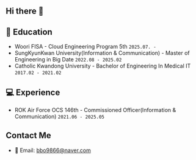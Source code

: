 ## Hi there 👋

<!--
**bbo9866/bbo9866** is a ✨ _special_ ✨ repository because its `README.md` (this file) appears on your GitHub profile.

Here are some ideas to get you started:

- 🔭 I’m currently working on ...
- 🌱 I’m currently learning ...
- 👯 I’m looking to collaborate on ...
- 🤔 I’m looking for help with ...
- 💬 Ask me about ...
- 📫 How to reach me: ...
- 😄 Pronouns: ...
- ⚡ Fun fact: ...
-->
<!--[![Top Langs](https://github-readme-stats.vercel.app/api/top-langs/?username=bbo9866)](https://github.com/anuraghazra/github-readme-stats)

![Jiwon's GitHub stats](https://github-readme-stats.vercel.app/api?username=bbo9866&hide=contribs,prs&show_icons=true&theme=테마) -->

<!-- ## About Me -->



## 🌱 Education
- Woori FISA - Cloud Engineering Program 5th `2025.07. - `
- SungKyunKwan University(Information & Communication) - Master of Engineering in Big Date `2022.08 - 2025.02`
- Catholic Kwandong University - Bachelor of Engineering In Medical IT `2017.02 - 2021.02`


## 💻 Experience
  - ROK Air Force OCS 146th - Commissioned Officer(Information & Communication) `2021.06 - 2025.05`
<!--    - Cyber Operations Command  `2021.07 - 2025.05` -->


## Contact Me
   - 📧 Email: bbo9866@naver.com
